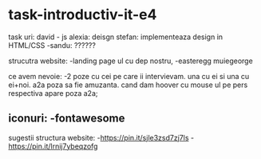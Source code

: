 # task-introductiv-it-e4

task uri:
david - js
alexia: deisgn
stefan: implementeaza design in HTML/CSS
-sandu: ??????

strucutra website:
-landing page ul cu dep nostru,
-easteregg muiegeorge 


ce avem nevoie:
-2 poze cu cei pe care ii intervievam. una cu ei si una cu ei+noi. a2a poza sa fie amuzanta. cand dam hoover cu mouse ul pe pers respectiva apare poza a2a;

iconuri:
-fontawesome
-


sugestii structura website:
-https://pin.it/sjle3zsd7zj7ls
-https://pin.it/lrnij7ybeqzofg
